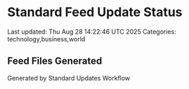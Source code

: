 # Standard Feed Update Status
Last updated: Thu Aug 28 14:22:46 UTC 2025
Categories: technology,business,world

## Feed Files Generated

Generated by Standard Updates Workflow
